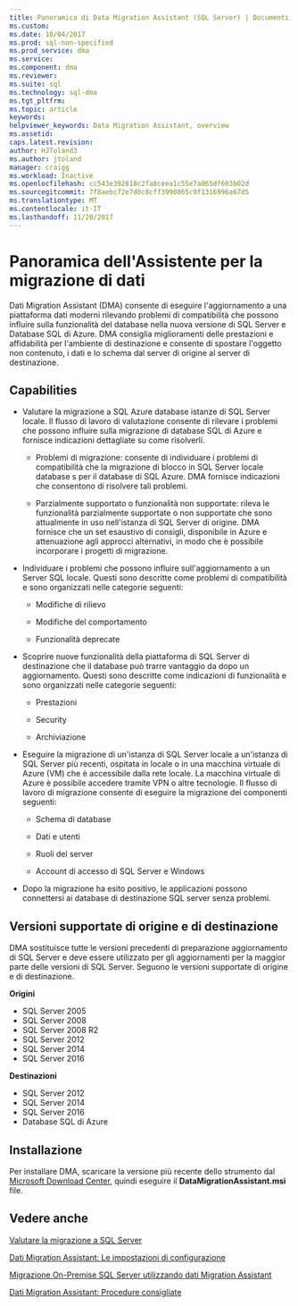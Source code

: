 ```yaml
---
title: Panoramica di Data Migration Assistant (SQL Server) | Documenti Microsoft
ms.custom: 
ms.date: 10/04/2017
ms.prod: sql-non-specified
ms.prod_service: dma
ms.service: 
ms.component: dma
ms.reviewer: 
ms.suite: sql
ms.technology: sql-dma
ms.tgt_pltfrm: 
ms.topic: article
keywords: 
helpviewer_keywords: Data Migration Assistant, overview
ms.assetid: 
caps.latest.revision: 
author: HJToland3
ms.author: jtoland
manager: craigg
ms.workload: Inactive
ms.openlocfilehash: cc543e392818c2fa8ceea1c55e7a065df603b02d
ms.sourcegitcommit: 7f8aebc72e7d0c8cff3990865c9f1316996a67d5
ms.translationtype: MT
ms.contentlocale: it-IT
ms.lasthandoff: 11/20/2017
---
```

# <a name="overview-of-data-migration-assistant"></a>Panoramica dell'Assistente per la migrazione di dati

Dati Migration Assistant (DMA) consente di eseguire l'aggiornamento a una piattaforma dati moderni rilevando problemi di compatibilità che possono influire sulla funzionalità del database nella nuova versione di SQL Server e Database SQL di Azure. DMA consiglia miglioramenti delle prestazioni e affidabilità per l'ambiente di destinazione e consente di spostare l'oggetto non contenuto, i dati e lo schema dal server di origine al server di destinazione.

## <a name="capabilities"></a>Capabilities

- Valutare la migrazione a SQL Azure database istanze di SQL Server locale. Il flusso di lavoro di valutazione consente di rilevare i problemi che possono influire sulla migrazione di database SQL di Azure e fornisce indicazioni dettagliate su come risolverli.

  - Problemi di migrazione: consente di individuare i problemi di compatibilità che la migrazione di blocco in SQL Server locale database s per il database di SQL Azure. DMA fornisce indicazioni che consentono di risolvere tali problemi.

  - Parzialmente supportato o funzionalità non supportate: rileva le funzionalità parzialmente supportate o non supportate che sono attualmente in uso nell'istanza di SQL Server di origine. DMA fornisce che un set esaustivo di consigli, disponibile in Azure e attenuazione agli approcci alternativi, in modo che è possibile incorporare i progetti di migrazione.

- Individuare i problemi che possono influire sull'aggiornamento a un Server SQL locale.  Questi sono descritte come problemi di compatibilità e sono organizzati nelle categorie seguenti:

  - Modifiche di rilievo

  - Modifiche del comportamento

  - Funzionalità deprecate

- Scoprire nuove funzionalità della piattaforma di SQL Server di destinazione che il database può trarre vantaggio da dopo un aggiornamento. Questi sono descritte come indicazioni di funzionalità e sono organizzati nelle categorie seguenti:

  - Prestazioni

  - Security

  - Archiviazione

- Eseguire la migrazione di un'istanza di SQL Server locale a un'istanza di SQL Server più recenti, ospitata in locale o in una macchina virtuale di Azure (VM) che è accessibile dalla rete locale. La macchina virtuale di Azure è possibile accedere tramite VPN o altre tecnologie. Il flusso di lavoro di migrazione consente di eseguire la migrazione dei componenti seguenti:

  - Schema di database

  - Dati e utenti

  - Ruoli del server

  - Account di accesso di SQL Server e Windows

- Dopo la migrazione ha esito positivo, le applicazioni possono connettersi ai database di destinazione SQL server senza problemi.

## <a name="supported-source-and-target-versions"></a>Versioni supportate di origine e di destinazione

DMA sostituisce tutte le versioni precedenti di preparazione aggiornamento di SQL Server e deve essere utilizzato per gli aggiornamenti per la maggior parte delle versioni di SQL Server. Seguono le versioni supportate di origine e di destinazione.

**Origini**
- SQL Server 2005
- SQL Server 2008
- SQL Server 2008 R2
- SQL Server 2012 
- SQL Server 2014
- SQL Server 2016

**Destinazioni**
- SQL Server 2012
- SQL Server 2014
- SQL Server 2016
- Database SQL di Azure

## <a name="installation"></a>Installazione

Per installare DMA, scaricare la versione più recente dello strumento dal [Microsoft Download Center](https://www.microsoft.com/download/details.aspx?id=53595), quindi eseguire il **DataMigrationAssistant.msi** file.

## <a name="see-also"></a>Vedere anche

[Valutare la migrazione a SQL Server](../dma/dma-assesssqlonprem.md)

[Dati Migration Assistant: Le impostazioni di configurazione](../dma/dma-configurationsettings.md)

[Migrazione On-Premise SQL Server utilizzando dati Migration Assistant](../dma/dma-migrateonpremsql.md)

[Dati Migration Assistant: Procedure consigliate](../dma/dma-bestpractices.md)



